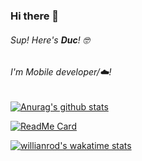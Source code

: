 ### Hi there 👋

###### Sup! Here's **Duc**! 🤓 

###### I'm Mobile developer/☁️! 

[![Anurag's github stats](https://github-readme-stats.vercel.app/api?username=manhduc-nguyen&theme=nightowl)](https://github.com/anuraghazra/github-readme-stats)

[![ReadMe Card](https://github-readme-stats.vercel.app/api/pin/?username=linagora&repo=linshare-mobile-flutter-app&theme=radical)](https://github.com/linagora/linshare-mobile-flutter-app)

[![willianrod's wakatime stats](https://github-readme-stats.vercel.app/api/wakatime?username=manhduc_nguyen&theme=nightowl)](https://github.com/anuraghazra/github-readme-stats)
<!--
**manhduc-nguyen/manhduc-nguyen** is a ✨ _special_ ✨ repository because its `README.md` (this file) appears on your GitHub profile.

Here are some ideas to get you started:

- 🔭 I’m currently working on ...
- 🌱 I’m currently learning ...
- 👯 I’m looking to collaborate on ...
- 🤔 I’m looking for help with ...
- 💬 Ask me about ...
- 📫 How to reach me: ...
- 😄 Pronouns: ...
- ⚡ Fun fact: ...
-->
